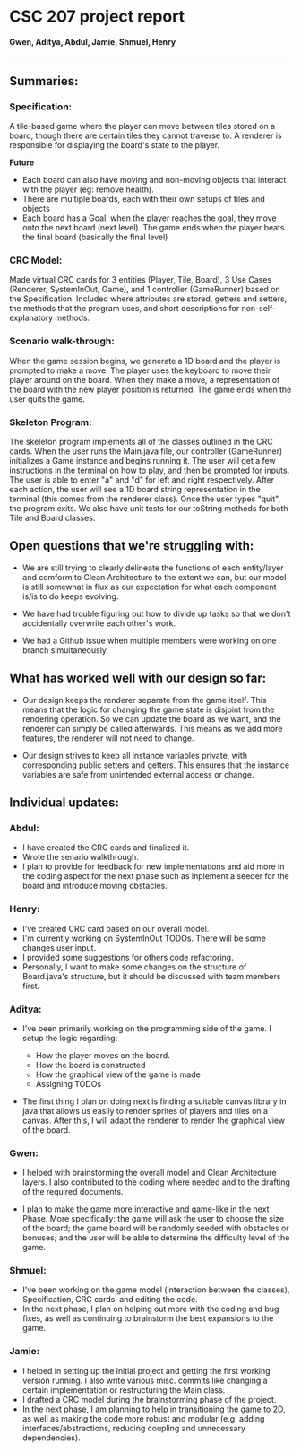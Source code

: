 # CSC 207 project report

#### Gwen, Aditya, Abdul, Jamie, Shmuel, Henry

---- 


## Summaries: 

### Specification:
A tile-based game where the player can move between tiles stored on a board, though there are certain tiles they cannot traverse to. A renderer is responsible for displaying the board's state to the player. 

**Future**
- Each board can also have moving and non-moving objects that interact with the player (eg: remove health). 
- There are multiple boards, each with their own setups of tiles and objects
- Each board has a Goal, when the player reaches the goal, they move onto the next board (next level). The game ends when the player beats the final board (basically the final level)

### CRC Model:
Made virtual CRC cards for 3 entities (Player, Tile, Board), 3 Use Cases (Renderer, SystemInOut, Game), and 1 controller (GameRunner) based on the Specification. Included where attributes are stored, getters and setters, the methods that the program uses, and short descriptions for non-self-explanatory methods.

### Scenario walk-through:

When the game session begins, we generate a 1D board and the player is prompted to make a move. The player uses the keyboard to move their player around on the board. When they make a move, a representation of the board with the new player position is returned. The game ends when the user quits the game.

### Skeleton Program:

The skeleton program implements all of the classes outlined in the CRC cards. When the user runs the Main.java file, our controller (GameRunner) initializes a Game instance and begins running it. The user will get a few instructions in the terminal on how to play, and then be prompted for inputs. The user is able to enter "a" and "d" for left and right respectively. After each action, the user will see a 1D board string representation in the terminal (this comes from the renderer class). Once the user types "quit", the program exits. We also have unit tests for our toString methods for both Tile and Board classes. 

## Open questions that we're struggling with:
- We are still trying to clearly delineate the functions of each entity/layer and comform to Clean Architecture to the extent we can, but our model is still somewhat in flux as our expectation for what each component is/is to do keeps evolving.

- We have had trouble figuring out how to divide up tasks so that we don't accidentally overwrite each other's work.

- We had a Github issue when multiple members were working on one branch simultaneously.

## What has worked well with our design so far:
- Our design keeps the renderer separate from the game itself. This means that the logic for changing the game state is disjoint from the rendering operation. So we can update the board as we want, and the renderer can simply be called afterwards. This means as we add more features, the renderer will not need to change. 

- Our design strives to keep all instance variables private, with corresponding public setters and getters. This ensures that the instance variables are safe from unintended external access or change. 


## Individual updates: 

### Abdul: 
- I have created the CRC cards and finalized it.
- Wrote the senario walkthrough.
- I plan to provide for feedback for new implementations and aid more in the coding aspect for the next phase such as inplement a seeder for the board and introduce moving obstacles.


### Henry:
- I've created CRC card based on our overall model.
- I'm currently working on SystemInOut TODOs. There will be some changes user input. 
- I provided some suggestions for others code refactoring.
- Personally, I want to make some changes on the structure of Board.java's structure, but it should be discussed with team members first.

### Aditya: 

- I've been primarily working on the programming side of the game. I setup the logic regarding: 
    - How the player moves on the board. 
    - How the board is constructed
    - How the graphical view of the game is made 
    - Assigning TODOs

- The first thing I plan on doing next is finding a suitable canvas library in java that allows us easily to render sprites of players and tiles on a canvas. After this, I will adapt the renderer to render the graphical view of the board.

### Gwen:

- I helped with brainstorming the overall model and Clean Architecture layers. I also contributed to the coding where needed and to the drafting of the required documents. 

- I plan to make the game more interactive and game-like in the next Phase. More specifically: the game will ask the user to choose the size of the board; the game board will be randomly seeded with obstacles or bonuses; and the user will be able to determine the difficulty level of the game. 

### Shmuel:

- I've been working on the game model (interaction between the classes), Specification, CRC cards, and editing the code. 
- In the next phase, I plan on helping out more with the coding and bug fixes, as well as continuing to brainstorm the best expansions to the game.

### Jamie:

- I helped in setting up the initial project and getting the first working version running. I also write various misc. commits like changing a certain implementation or restructuring the Main class.
- I drafted a CRC model during the brainstorming phase of the project.
- In the next phase, I am planning to help in transitioning the game to 2D, as well as making the code more robust and modular (e.g. adding interfaces/abstractions, reducing coupling and unnecessary dependencies).